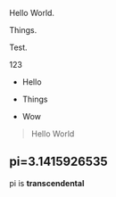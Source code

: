 Hello World.

Things.

Test.

123

- Hello

- Things

- Wow

> Hello World

## pi=3.1415926535

pi is **transcendental**


